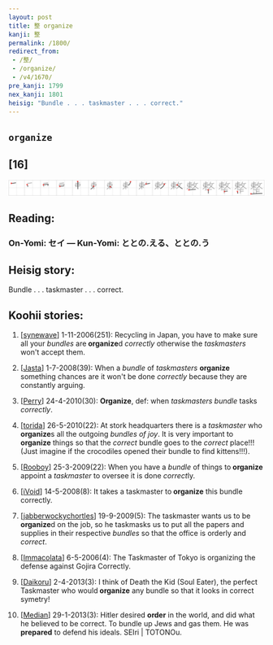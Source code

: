 ```yaml
---
layout: post
title: 整 organize
kanji: 整
permalink: /1800/
redirect_from:
 - /整/
 - /organize/
 - /v4/1670/
pre_kanji: 1799
nex_kanji: 1801
heisig: "Bundle . . . taskmaster . . . correct."
---
```


## `organize`

## [16]

<div class="stroke"><img src="../images/E695B4.png" /></div>

## Reading:

### On-Yomi: セイ &mdash; Kun-Yomi: ととの.える、ととの.う

## Heisig story:

Bundle . . . taskmaster . . . correct.

## Koohii stories:

1) [<a href="http://kanji.koohii.com/profile/synewave">synewave</a>] 1-11-2006(251): Recycling in Japan, you have to make sure all your <em>bundles</em> are<strong> organize</strong>d <em>correctly</em> otherwise the <em>taskmasters</em> won&#039;t accept them.

2) [<a href="http://kanji.koohii.com/profile/Jasta">Jasta</a>] 1-7-2008(39): When a <em>bundle</em> of <em>taskmasters</em> <strong>organize</strong> something chances are it won&#039;t be done <em>correctly</em> because they are constantly arguing.

3) [<a href="http://kanji.koohii.com/profile/Perry">Perry</a>] 24-4-2010(30): <strong>Organize</strong>, def: when <em>taskmasters bundle</em> tasks <em>correctly</em>.

4) [<a href="http://kanji.koohii.com/profile/torida">torida</a>] 26-5-2010(22): At stork headquarters there is a<em> taskmaster</em> who<strong> organize</strong>s all the outgoing <em>bundles of joy</em>. It is very important to<strong> organize</strong> things so that the <em>correct</em> bundle goes to the <em>correct</em> place!!! (Just imagine if the crocodiles opened their bundle to find kittens!!!).

5) [<a href="http://kanji.koohii.com/profile/Rooboy">Rooboy</a>] 25-3-2009(22): When you have a <em>bundle</em> of things to<strong> organize</strong> appoint a <em>taskmaster</em> to oversee it is done <em>correct</em>ly.

6) [<a href="http://kanji.koohii.com/profile/iVoid">iVoid</a>] 14-5-2008(8): It takes a taskmaster to<strong> organize</strong> this bundle correctly.

7) [<a href="http://kanji.koohii.com/profile/jabberwockychortles">jabberwockychortles</a>] 19-9-2009(5): The taskmaster wants us to be<strong> organize</strong>d on the job, so he taskmasks us to put all the papers and supplies in their respective <em>bundles</em> so that the office is orderly and <em>correct</em>.

8) [<a href="http://kanji.koohii.com/profile/Immacolata">Immacolata</a>] 6-5-2006(4): The Taskmaster of Tokyo is organizing the defense against Gojira Correctly.

9) [<a href="http://kanji.koohii.com/profile/Daikoru">Daikoru</a>] 2-4-2013(3): I think of Death the Kid (Soul Eater), the perfect Taskmaster who would<strong> organize</strong> any bundle so that it looks in correct symetry!

10) [<a href="http://kanji.koohii.com/profile/Median">Median</a>] 29-1-2013(3): Hitler desired <strong>order</strong> in the world, and did what he believed to be correct. To bundle up Jews and gas them. He was <strong>prepared</strong> to defend his ideals. SEIri | TOTONOu.
